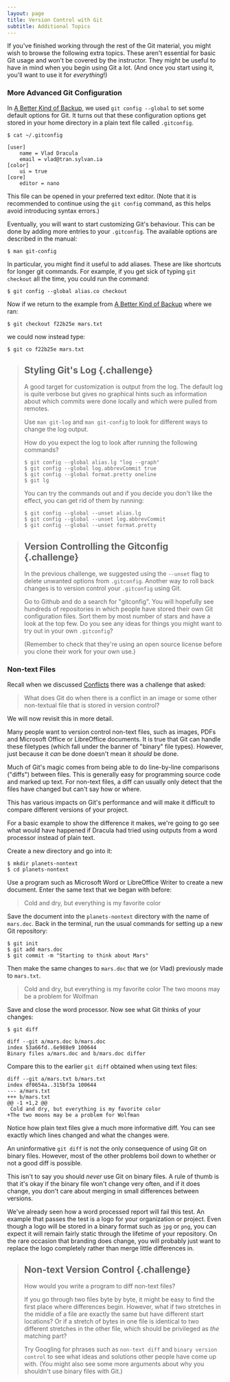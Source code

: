 ```yaml
---
layout: page
title: Version Control with Git
subtitle: Additional Topics
---
```


If you've finished working through the rest of the Git material,
you might wish to browse the following extra topics.
These aren't essential for basic Git usage and won't be covered by the instructor.
They might be useful to have in mind when you begin using Git a lot.
(And once you start using it, you'll want to use it for *everything*!)


### More Advanced Git Configuration

In [A Better Kind of Backup](01-backup.md),
we used `git config --global` to set some default options for Git.
It turns out that these configuration options get stored in your home directory
in a plain text file called `.gitconfig`.

~~~ {.bash}
$ cat ~/.gitconfig
~~~
~~~ {.output}
[user]
	name = Vlad Dracula
	email = vlad@tran.sylvan.ia
[color]
	ui = true
[core]
	editor = nano
~~~

This file can be opened in your preferred text editor.
(Note that it is recommended to continue using the `git config` command,
as this helps avoid introducing syntax errors.)

Eventually, you will want to start customizing Git's behaviour.
This can be done by adding more entries to your `.gitconfig`.
The available options are described in the manual:

~~~ {.bash}
$ man git-config
~~~

In particular, you might find it useful to add aliases.
These are like shortcuts for longer git commands.
For example, if you get sick of typing `git checkout` all the time,
you could run the command:

~~~ {.bash}
$ git config --global alias.co checkout
~~~

Now if we return to the example from [A Better Kind of Backup](01-backup.md) where we ran:

~~~ {.bash}
$ git checkout f22b25e mars.txt
~~~

we could now instead type:

~~~ {.bash}
$ git co f22b25e mars.txt
~~~


> ## Styling Git's Log {.challenge}
>
> A good target for customization is output from the log.
> The default log is quite verbose but gives no graphical hints
> such as information about which commits were done locally
> and which were pulled from remotes.
> 
> Use `man git-log` and `man git-config` to look for different ways to change
> the log output.
> 
> How do you expect the log to look after running the following commands?
> 
> ~~~ {.bash}
> $ git config --global alias.lg "log --graph"
> $ git config --global log.abbrevCommit true
> $ git config --global format.pretty oneline
> $ git lg
> ~~~
> 
> You can try the commands out and if you decide you don't like the effect,
> you can get rid of them by running:
> 
> ~~~ {.bash}
> $ git config --global --unset alias.lg
> $ git config --global --unset log.abbrevCommit
> $ git config --global --unset format.pretty
> ~~~

> ## Version Controlling the Gitconfig {.challenge}
> 
> In the previous challenge, we suggested using the `--unset` flag to delete
> unwanted options from `.gitconfig`.
> Another way to roll back changes is to version control your
> `.gitconfig` using Git.
> 
> Go to Github and do a search for "gitconfig".
> You will hopefully see hundreds of repositories in which people have stored
> their own Git configuration files.
> Sort them by most number of stars and have a look at the top few.
> Do you see any ideas for things you might want to try out in your own
> `.gitconfig`?
>
> (Remember to check that they're using an open source license before you clone
> their work for your own use.)


### Non-text Files

Recall when we discussed [Conflicts](03-conflicts.html)
there was a challenge that asked:

> What does Git do
> when there is a conflict in an image or some other non-textual file
> that is stored in version control?

We will now revisit this in more detail.

Many people want to version control non-text files, such as images, PDFs and Microsoft Office or LibreOffice documents.
It is true that Git can handle these filetypes (which fall under the banner of "binary" file types).
However, just because it *can* be done doesn't mean it *should* be done.

Much of Git's magic comes from being able to do line-by-line comparisons ("diffs") between files.
This is generally easy for programming source code and marked up text.
For non-text files, a diff can usually only detect that the files have changed
but can't say how or where.

This has various impacts on Git's performance and will make it difficult to
compare different versions of your project.

For a basic example to show the difference it makes,
we're going to go see what would have happened if Dracula had tried
using outputs from a word processor instead of plain text.

Create a new directory and go into it:

~~~ {.bash}
$ mkdir planets-nontext
$ cd planets-nontext
~~~

Use a program such as Microsoft Word or LibreOffice Writer to create a new document.
Enter the same text that we began with before:

> Cold and dry, but everything is my favorite color

Save the document into the `planets-nontext` directory with the name of `mars.doc`.
Back in the terminal, run the usual commands for setting up a new Git repository:

~~~ {.bash}
$ git init
$ git add mars.doc
$ git commit -m "Starting to think about Mars"
~~~

Then make the same changes to `mars.doc` that we (or Vlad) previously made to `mars.txt`.

> Cold and dry, but everything is my favorite color
> The two moons may be a problem for Wolfman

Save and close the word processor.
Now see what Git thinks of your changes:

~~~ {.bash}
$ git diff
~~~
~~~ {.output}
diff --git a/mars.doc b/mars.doc
index 53a66fd..6e988e9 100644
Binary files a/mars.doc and b/mars.doc differ
~~~

Compare this to the earlier `git diff` obtained when using text files:

~~~ {.output}
diff --git a/mars.txt b/mars.txt
index df0654a..315bf3a 100644
--- a/mars.txt
+++ b/mars.txt
@@ -1 +1,2 @@
 Cold and dry, but everything is my favorite color
+The two moons may be a problem for Wolfman
~~~

Notice how plain text files give a much more informative diff.
You can see exactly which lines changed and what the changes were.

An uninformative `git diff` is not the only consequence of using Git on binary files.
However, most of the other problems boil down to whether or not a good diff is possible.

This isn't to say you should *never* use Git on binary files.
A rule of thumb is that it's okay if the binary file won't change very often,
and if it does change, you don't care about merging in small differences between versions.

We've already seen how a word processed report will fail this test.
An example that passes the test is a logo for your organization or project.
Even though a logo will be stored in a binary format such as `jpg` or `png`,
you can expect it will remain fairly static through the lifetime of your repository.
On the rare occasion that branding does change,
you will probably just want to replace the logo completely rather than merge little differences in.

> ## Non-text Version Control {.challenge}
> 
> How would you write a program to diff non-text files?
>
> If you go through two files byte by byte, it might be easy to find the first place where differences begin.
> However, what if two stretches in the middle of a file are exactly the same
> but have different start locations?
> Or if a stretch of bytes in one file is identical to two different stretches in the other file,
> which should be privileged as *the* matching part?
> 
> Try Googling for phrases such as `non-text diff` and `binary version control` to
> see what ideas and solutions other people have come up with.
> (You might also see some more arguments about why you shouldn't use binary files with Git.)

